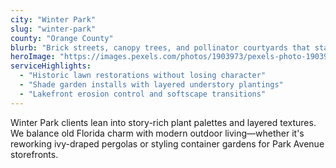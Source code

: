 ```yaml
---
city: "Winter Park"
slug: "winter-park"
county: "Orange County"
blurb: "Brick streets, canopy trees, and pollinator courtyards that stay photo-ready."
heroImage: "https://images.pexels.com/photos/1903973/pexels-photo-1903973.jpeg"
serviceHighlights:
  - "Historic lawn restorations without losing character"
  - "Shade garden installs with layered understory plantings"
  - "Lakefront erosion control and softscape transitions"
---
```

Winter Park clients lean into story-rich plant palettes and layered textures. We balance old Florida charm with modern outdoor living—whether it's reworking ivy-draped pergolas or styling container gardens for Park Avenue storefronts.
